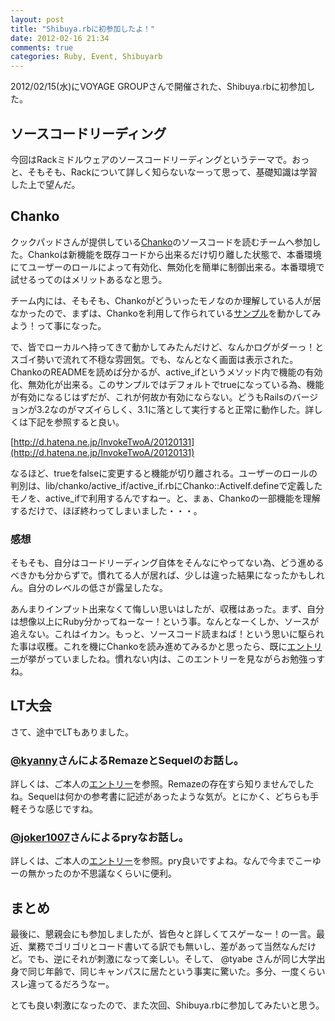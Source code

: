 ```yaml
---
layout: post
title: "Shibuya.rbに初参加したよ！"
date: 2012-02-16 21:34
comments: true
categories: Ruby, Event, Shibuyarb
---
```


2012/02/15(水)にVOYAGE GROUPさんで開催された、Shibuya.rbに初参加した。

## ソースコードリーディング

今回はRackミドルウェアのソースコードリーディングというテーマで。おっと、そもそも、Rackについて詳しく知らないなーって思って、基礎知識は学習した上で望んだ。

<!-- more -->

## Chanko

クックパッドさんが提供している[Chanko](https://github.com/cookpad/chanko)のソースコードを読むチームへ参加した。Chankoは新機能を既存コードから出来るだけ切り離した状態で、本番環境にてユーザーのロールによって有効化、無効化を簡単に制御出来る。本番環境で試せるってのはメリットあるなと思う。

チーム内には、そもそも、Chankoがどういったモノなのか理解している人が居なかったので、まずは、Chankoを利用して作られている[サンプル](https://github.com/cookpad/chanko_sample)を動かしてみよう！って事になった。

で、皆でローカルへ持ってきて動かしてみたんだけど、なんかログがダーっ！とスゴイ勢いで流れて不穏な雰囲気。でも、なんとなく画面は表示された。ChankoのREADMEを読めば分かるが、active_ifというメソッド内で機能の有効化、無効化が出来る。このサンプルではデフォルトでtrueになっている為、機能が有効になるじはずだが、これが何故か有効にならない。どうもRailsのバージョンが3.2なのがマズイらしく、3.1に落として実行すると正常に動作した。詳しくは下記を参照すると良い。

[http://d.hatena.ne.jp/InvokeTwoA/20120131](http://d.hatena.ne.jp/InvokeTwoA/20120131)

なるほど、trueをfalseに変更すると機能が切り離される。ユーザーのロールの判別は、lib/chanko/active_if/active_if.rbにChanko::ActiveIf.defineで定義したモノを、active_ifで利用するんですねー。と、まぁ、Chankoの一部機能を理解するだけで、ほぼ終わってしまいました・・・。

### 感想

そもそも、自分はコードリーディング自体をそんなにやってない為、どう進めるべきかも分からずで。慣れてる人が居れば、少しは違った結果になったかもしれん。自分のレベルの低さが露呈したな。

あんまりインプット出来なくて悔しい思いはしたが、収穫はあった。まず、自分は想像以上にRuby分かってねーなー！という事。なんとなーくしか、ソースが追えない。これはイカン。もっと、ソースコード読まねば！という思いに駆られた事は収穫。これを機にChankoを読み進めてみるかと思ったら、既に[エントリー](http://a-newcomer.com/tags/chanko/)が挙がっていましたね。慣れない内は、このエントリーを見ながらお勉強っすね。

## LT大会

さて、途中でLTもありました。

### [@kyanny](http://twitter.com/kyanny)さんによるRemazeとSequelのお話し。

詳しくは、ご本人の[エントリー](http://blog.kyanny.me/entry/2012/02/16/004715)を参照。Remazeの存在すら知りませんでしたね。Sequelは何かの参考書に記述があったような気が。とにかく、どちらも手軽そうな感じですね。

### [@joker1007](http://twitter.com/joker1007)さんによるpryなお話し。

詳しくは、ご本人の[エントリー](http://d.hatena.ne.jp/joker1007/20120215/1329327751)を参照。pry良いですよね。なんで今までこーゆーの無かったのか不思議なくらいに便利。

## まとめ

最後に、懇親会にも参加しましたが、皆色々と詳しくてスゲーなー！の一言。最近、業務でゴリゴリとコード書いてる訳でも無いし、差があって当然なんだけど。でも、逆にそれが刺激になって楽しい。そして、 @tyabe さんが同じ大学出身で同じ年齢で、同じキャンパスに居たという事実に驚いた。多分、一度くらいスレ違ってるだろうなー。

とても良い刺激になったので、また次回、Shibuya.rbに参加してみたいと思う。
